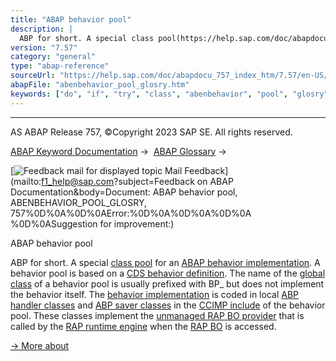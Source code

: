 ```yaml
---
title: "ABAP behavior pool"
description: |
  ABP for short. A special class pool(https://help.sap.com/doc/abapdocu_757_index_htm/7.57/en-US/abenclass_pool_glosry.htm 'Glossary Entry') for an ABAP behavior implementation(https://help.sap.com/doc/abapdocu_757_index_htm/7.57/en-US/abenbehavior_implement_glosry.htm 'Glossary Entry'). A behavio
version: "7.57"
category: "general"
type: "abap-reference"
sourceUrl: "https://help.sap.com/doc/abapdocu_757_index_htm/7.57/en-US/abenbehavior_pool_glosry.htm"
abapFile: "abenbehavior_pool_glosry.htm"
keywords: ["do", "if", "try", "class", "abenbehavior", "pool", "glosry"]
---
```


* * *

AS ABAP Release 757, ©Copyright 2023 SAP SE. All rights reserved.

[ABAP Keyword Documentation](https://help.sap.com/doc/abapdocu_757_index_htm/7.57/en-US/abenabap.htm) →  [ABAP Glossary](https://help.sap.com/doc/abapdocu_757_index_htm/7.57/en-US/abenabap_glossary.htm) → 

 [![](Mail.gif?object=Mail.gif&sap-language=EN "Feedback mail for displayed topic") Mail Feedback](mailto:f1_help@sap.com?subject=Feedback on ABAP Documentation&body=Document: ABAP behavior pool, ABENBEHAVIOR_POOL_GLOSRY, 757%0D%0A%0D%0AError:%0D%0A%0D%0A%0D%0A
%0D%0ASuggestion for improvement:)

ABAP behavior pool

ABP for short. A special [class pool](https://help.sap.com/doc/abapdocu_757_index_htm/7.57/en-US/abenclass_pool_glosry.htm "Glossary Entry") for an [ABAP behavior implementation](https://help.sap.com/doc/abapdocu_757_index_htm/7.57/en-US/abenbehavior_implement_glosry.htm "Glossary Entry"). A behavior pool is based on a [CDS behavior definition](https://help.sap.com/doc/abapdocu_757_index_htm/7.57/en-US/abencds_behavior_definition_glosry.htm "Glossary Entry"). The name of the [global class](https://help.sap.com/doc/abapdocu_757_index_htm/7.57/en-US/abenglobal_class_glosry.htm "Glossary Entry") of a behavior pool is usually prefixed with BP\_ but does not implement the behavior itself. The [behavior implementation](https://help.sap.com/doc/abapdocu_757_index_htm/7.57/en-US/abenbehavior_implement_glosry.htm "Glossary Entry") is coded in local [ABP handler classes](https://help.sap.com/doc/abapdocu_757_index_htm/7.57/en-US/abenabp_handler_class_glosry.htm "Glossary Entry") and [ABP saver classes](https://help.sap.com/doc/abapdocu_757_index_htm/7.57/en-US/abenabp_saver_class_glosry.htm "Glossary Entry") in the [CCIMP include](https://help.sap.com/doc/abapdocu_757_index_htm/7.57/en-US/abenccimp_glosry.htm "Glossary Entry") of the behavior pool. These classes implement the [unmanaged RAP BO provider](https://help.sap.com/doc/abapdocu_757_index_htm/7.57/en-US/abenunmanaged_rap_bo_prov_glosry.htm "Glossary Entry") that is called by the [RAP runtime engine](https://help.sap.com/doc/abapdocu_757_index_htm/7.57/en-US/abenrap_runtime_engine_glosry.htm "Glossary Entry") when the [RAP BO](https://help.sap.com/doc/abapdocu_757_index_htm/7.57/en-US/abenrap_bo_glosry.htm "Glossary Entry") is accessed.

[→ More about](https://help.sap.com/doc/abapdocu_757_index_htm/7.57/en-US/abenabap_behavior_pools.htm)